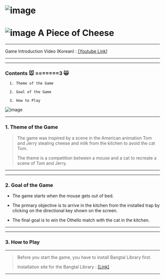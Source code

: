 # ![image](https://user-images.githubusercontent.com/48724199/101284980-34c26580-3826-11eb-83bf-be256e266268.png)


# ![image](https://user-images.githubusercontent.com/48724199/101285019-63d8d700-3826-11eb-96e6-297fae188240.png) A Piece of Cheese

----

Game Introduction Video (Korean) : [[Youtube Link]](https://youtu.be/N5T_S-qkIUk)

----
----

### Contents 🐭 =======3 🙀 

```
  1. Theme of the Game

  2. Goal of the Game

  3. How to Play
```

![image](https://user-images.githubusercontent.com/48724199/101318751-2f0b6500-38a4-11eb-9f6c-8e9fa73d5ac3.png)

----

### 1. Theme of the Game

> The game was inspired by a scene in the American animation Tom and Jerry stealing cheese and milk from the kitchen to avoid the cat Tom.
>
> The theme is a competition between a mouse and a cat to recreate a scene of Tom and Jerry.


----
----



### 2. Goal of the Game

* The game starts when the mouse gets out of bed.

* The primary objective is to arrive in the kitchen from the installed trap by clicking on the directional key shown on the screen.

* The final goal is to win the Othello match with the cat in the kitchen.


----
----

### 3. How to Play
----
> Before you start the game, you have to install Bangtal Library first.
> 
> Installation site for the Bangtal Library : [[Link]](https://cafe.naver.com/bangtal/5)

----

